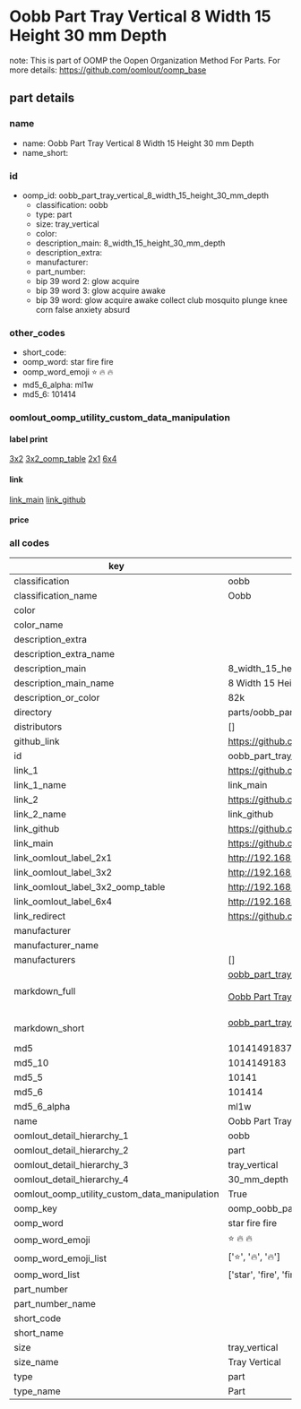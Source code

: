 # Oobb Part Tray Vertical 8 Width 15 Height 30 mm Depth  

note: This is part of OOMP the Oopen Organization Method For Parts. For more details: https://github.com/oomlout/oomp_base

##  part details
  







### name
* name: Oobb Part Tray Vertical 8 Width 15 Height 30 mm Depth
* name_short: 
### id
* oomp_id: oobb_part_tray_vertical_8_width_15_height_30_mm_depth
  * classification: oobb
  * type: part
  * size: tray_vertical
  * color: 
  * description_main: 8_width_15_height_30_mm_depth
  * description_extra: 
  * manufacturer: 
  * part_number: 
  * bip 39 word 2: glow acquire
  * bip 39 word 3: glow acquire awake
  * bip 39 word: glow acquire awake collect club mosquito plunge knee corn false anxiety absurd

### other_codes
* short_code: 
* oomp_word: star fire fire
* oomp_word_emoji :star: :fire: :fire:
* md5_6_alpha: ml1w
* md5_6: 101414






### oomlout_oomp_utility_custom_data_manipulation
#### label print
[3x2](http://192.168.1.245:1112/?label=oomp%20ml1w)
[3x2_oomp_table](http://192.168.1.108:1112/?label=oomp%20ml1w)
[2x1](http://192.168.1.242:1112/?label=oomp%20ml1w)
[6x4](http://192.168.1.55:1112/?label=oomp%20ml1w)    

#### link

[link_main](https://github.com/oomlout/oomlout_oomp_version_1_messy/tree/main/parts/oobb_part_tray_vertical_8_width_15_height_30_mm_depth) [link_github](https://github.com/oomlout/oomlout_oomp_version_1_messy/tree/main/parts/oobb_part_tray_vertical_8_width_15_height_30_mm_depth)                             

#### price







### all codes 
| key | value |  
| --- | --- |  
| classification | oobb |  
| classification_name | Oobb |  
| color |  |  
| color_name |  |  
| description_extra |  |  
| description_extra_name |  |  
| description_main | 8_width_15_height_30_mm_depth |  
| description_main_name | 8 Width 15 Height 30 mm Depth |  
| description_or_color | 82k |  
| directory | parts/oobb_part_tray_vertical_8_width_15_height_30_mm_depth |  
| distributors | [] |  
| github_link | https://github.com/oomlout/oomlout_oomp_part_src/tree/main/parts/oobb_part_tray_vertical_8_width_15_height_30_mm_depth |  
| id | oobb_part_tray_vertical_8_width_15_height_30_mm_depth |  
| link_1 | https://github.com/oomlout/oomlout_oomp_version_1_messy/tree/main/parts/oobb_part_tray_vertical_8_width_15_height_30_mm_depth |  
| link_1_name | link_main |  
| link_2 | https://github.com/oomlout/oomlout_oomp_version_1_messy/tree/main/parts/oobb_part_tray_vertical_8_width_15_height_30_mm_depth |  
| link_2_name | link_github |  
| link_github | https://github.com/oomlout/oomlout_oomp_version_1_messy/tree/main/parts/oobb_part_tray_vertical_8_width_15_height_30_mm_depth |  
| link_main | https://github.com/oomlout/oomlout_oomp_version_1_messy/tree/main/parts/oobb_part_tray_vertical_8_width_15_height_30_mm_depth |  
| link_oomlout_label_2x1 | http://192.168.1.242:1112/?label=oomp%20ml1w |  
| link_oomlout_label_3x2 | http://192.168.1.245:1112/?label=oomp%20ml1w |  
| link_oomlout_label_3x2_oomp_table | http://192.168.1.108:1112/?label=oomp%20ml1w |  
| link_oomlout_label_6x4 | http://192.168.1.55:1112/?label=oomp%20ml1w |  
| link_redirect | https://github.com/oomlout/oomlout_oomp_version_1_messy/tree/main/parts/oobb_part_tray_vertical_8_width_15_height_30_mm_depth |  
| manufacturer |  |  
| manufacturer_name |  |  
| manufacturers | [] |  
| markdown_full | [oobb_part_tray_vertical_8_width_15_height_30_mm_depth](none)<br>[](none)<br>[Oobb Part Tray Vertical 8 Width 15 Height 30 Mm Depth](none)<br><br> |  
| markdown_short | [oobb_part_tray_vertical_8_width_15_height_30_mm_depth](none)<br><br> |  
| md5 | 10141491837b94de401612d820408b1e |  
| md5_10 | 1014149183 |  
| md5_5 | 10141 |  
| md5_6 | 101414 |  
| md5_6_alpha | ml1w |  
| name | Oobb Part Tray Vertical 8 Width 15 Height 30 mm Depth |  
| oomlout_detail_hierarchy_1 | oobb |  
| oomlout_detail_hierarchy_2 | part |  
| oomlout_detail_hierarchy_3 | tray_vertical |  
| oomlout_detail_hierarchy_4 | 30_mm_depth |  
| oomlout_oomp_utility_custom_data_manipulation | True |  
| oomp_key | oomp_oobb_part_tray_vertical_8_width_15_height_30_mm_depth |  
| oomp_word | star fire fire |  
| oomp_word_emoji | :star: :fire: :fire: |  
| oomp_word_emoji_list | [':star:', ':fire:', ':fire:'] |  
| oomp_word_list | ['star', 'fire', 'fire'] |  
| part_number |  |  
| part_number_name |  |  
| short_code |  |  
| short_name |  |  
| size | tray_vertical |  
| size_name | Tray Vertical |  
| type | part |  
| type_name | Part |  
